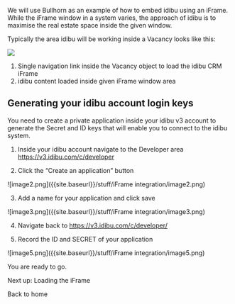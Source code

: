 We will use Bullhorn as an example of how to embed idibu using an iFrame. While the iFrame window in a system varies, the approach of idibu is to maximise the real estate space inside the given window.

Typically the area idibu will be working inside a Vacancy looks like this:

![]({{site.baseurl}}/https://github.com/oneworldmarket/idibu-v3-api/blob/master/stuff/iFrame%20integration/images/image4.png?raw=true)

1. Single navigation link inside the Vacancy object to load the idibu CRM iFrame
2. idibu content loaded inside given iFrame window area

## Generating your idibu account login keys

You need to create a private application inside your idibu v3 account to generate the Secret and ID keys that will enable you to connect to the idibu system.

1. Inside your idibu account navigate to the Developer area https://v3.idibu.com/c/developer

2. Click the “Create an application” button

![image2.png]({{site.baseurl}}/stuff/iFrame integration/image2.png)

3. Add a name for your application and click save

![image3.png]({{site.baseurl}}/stuff/iFrame integration/image3.png)

4. Navigate back to https://v3.idibu.com/c/developer/

5. Record the ID and SECRET of your application

![image5.png]({{site.baseurl}}/stuff/iFrame integration/image5.png)

You are ready to go.

Next up: Loading the iFrame

Back to home


